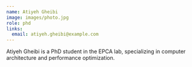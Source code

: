 ```yaml
---
name: Atiyeh Gheibi
image: images/photo.jpg
role: phd
links:
  email: atiyeh.gheibi@example.com
---
```


Atiyeh Gheibi is a PhD student in the EPCA lab, specializing in computer architecture and performance optimization. 